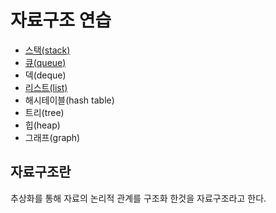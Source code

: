 # 자료구조 연습

- [스택(stack)](stack/)
- [큐(queue)](queue/)
- 덱(deque)
- [리스트(list)](list/)
- 해시테이블(hash table)
- 트리(tree)
- 힙(heap)
- 그래프(graph)

## 자료구조란

추상화를 통해 자료의 논리적 관계를 구조화 한것을 자료구조라고 한다.
